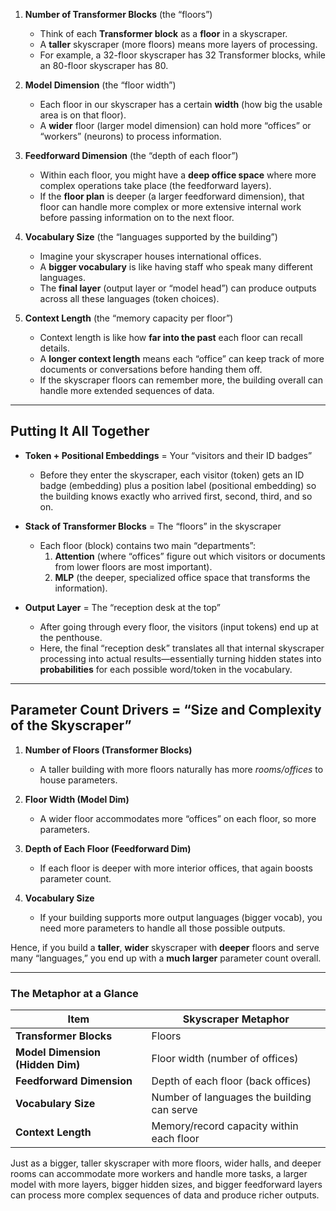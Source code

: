 1. **Number of Transformer Blocks** (the “floors”)
   - Think of each **Transformer block** as a **floor** in a skyscraper.
   - A **taller** skyscraper (more floors) means more layers of processing.  
   - For example, a 32-floor skyscraper has 32 Transformer blocks, while an 80-floor skyscraper has 80.

2. **Model Dimension** (the “floor width”)
   - Each floor in our skyscraper has a certain **width** (how big the usable area is on that floor).
   - A **wider** floor (larger model dimension) can hold more “offices” or “workers” (neurons) to process information.

3. **Feedforward Dimension** (the “depth of each floor”)
   - Within each floor, you might have a **deep office space** where more complex operations take place (the feedforward layers).
   - If the **floor plan** is deeper (a larger feedforward dimension), that floor can handle more complex or more extensive internal work before passing information on to the next floor.

4. **Vocabulary Size** (the “languages supported by the building”)
   - Imagine your skyscraper houses international offices.  
   - A **bigger vocabulary** is like having staff who speak many different languages.  
   - The **final layer** (output layer or “model head”) can produce outputs across all these languages (token choices).

5. **Context Length** (the “memory capacity per floor”)
   - Context length is like how **far into the past** each floor can recall details.
   - A **longer context length** means each “office” can keep track of more documents or conversations before handing them off.  
   - If the skyscraper floors can remember more, the building overall can handle more extended sequences of data.

---

## Putting It All Together

- **Token + Positional Embeddings** = Your “visitors and their ID badges”  
  - Before they enter the skyscraper, each visitor (token) gets an ID badge (embedding) plus a position label (positional embedding) so the building knows exactly who arrived first, second, third, and so on.

- **Stack of Transformer Blocks** = The “floors” in the skyscraper  
  - Each floor (block) contains two main “departments”: 
    1. **Attention** (where “offices” figure out which visitors or documents from lower floors are most important).  
    2. **MLP** (the deeper, specialized office space that transforms the information).

- **Output Layer** = The “reception desk at the top”  
  - After going through every floor, the visitors (input tokens) end up at the penthouse.  
  - Here, the final “reception desk” translates all that internal skyscraper processing into actual results—essentially turning hidden states into **probabilities** for each possible word/token in the vocabulary.

---

## Parameter Count Drivers = “Size and Complexity of the Skyscraper”

1. **Number of Floors (Transformer Blocks)**  
   - A taller building with more floors naturally has more *rooms/offices* to house parameters.

2. **Floor Width (Model Dim)**  
   - A wider floor accommodates more “offices” on each floor, so more parameters.

3. **Depth of Each Floor (Feedforward Dim)**  
   - If each floor is deeper with more interior offices, that again boosts parameter count.

4. **Vocabulary Size**  
   - If your building supports more output languages (bigger vocab), you need more parameters to handle all those possible outputs.

Hence, if you build a **taller**, **wider** skyscraper with **deeper** floors and serve many “languages,” you end up with a **much larger** parameter count overall.

---

### The Metaphor at a Glance

| Item                               | Skyscraper Metaphor                         |
| ---------------------------------- | ------------------------------------------- |
| **Transformer Blocks**             | Floors                                      |
| **Model Dimension (Hidden Dim)**   | Floor width (number of offices)             |
| **Feedforward Dimension**          | Depth of each floor (back offices)          |
| **Vocabulary Size**                | Number of languages the building can serve  |
| **Context Length**                 | Memory/record capacity within each floor    |

Just as a bigger, taller skyscraper with more floors, wider halls, and deeper rooms can accommodate more workers and handle more tasks, a larger model with more layers, bigger hidden sizes, and bigger feedforward layers can process more complex sequences of data and produce richer outputs.